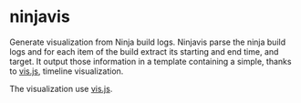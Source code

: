 # ninjavis #
Generate visualization from Ninja build logs. Ninjavis parse the ninja build
logs and for each item of the build extract its starting and end time, and target.
It output those information in a template containing a simple, thanks to [vis.js](http://visjs.org/), timeline visualization.

The visualization use [vis.js](http://visjs.org/).